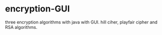 # encryption-GUI
three encryption algorithms with java with GUI. hill ciher, playfair cipher and RSA algorithms.
